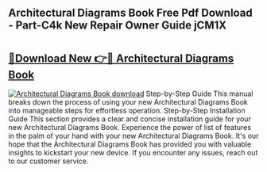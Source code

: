 ## Architectural Diagrams Book Free Pdf Download - Part-C4k New Repair Owner Guide jCM1X

# <h2><a href="http://dftlan.blite.top/?on=Architectural+Diagrams+Book">🔗Download New 👉🔴 Architectural Diagrams Book</a></h2>

[![Architectural Diagrams Book download](https://i.imgur.com/lujVjoI.png)](http://dftlan.blite.top/?on=Architectural+Diagrams+Book)
Step-by-Step Guide This manual breaks down the process of using your new Architectural Diagrams Book into manageable steps for effortless operation. Step-by-Step Installation Guide This section provides a clear and concise installation guide for your new Architectural Diagrams Book. Experience the power of list of features in the palm of your hand with your new Architectural Diagrams Book. It's our hope that the Architectural Diagrams Book has provided you with valuable insights to kickstart your new device. If you encounter any issues, reach out to our customer service.
